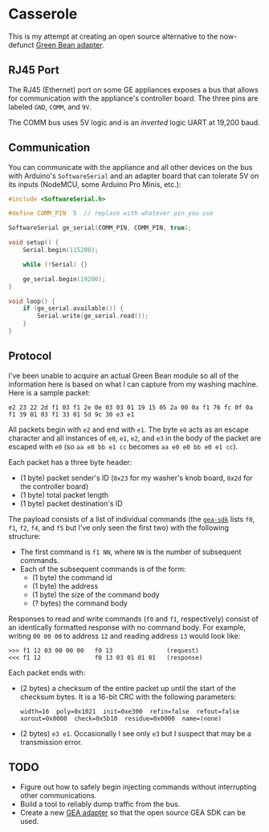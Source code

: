 # Casserole
This is my attempt at creating an open source alternative to the now-defunct [Green Bean adapter](https://github.com/GEMakers/green-bean).

## RJ45 Port
The RJ45 (Ethernet) port on some GE appliances exposes a bus that allows for communication with the appliance's controller board. The three pins are labeled `GND`, `COMM`, and `9V`.

The COMM bus uses 5V logic and is an *inverted* logic UART at 19,200 baud.

## Communication
You can communicate with the appliance and all other devices on the bus with Arduino's `SoftwareSerial` and an adapter board that can tolerate 5V on its inputs (NodeMCU, some Arduino Pro Minis, etc.):

```C++
#include <SoftwareSerial.h>

#define COMM_PIN  5  // replace with whatever pin you use

SoftwareSerial ge_serial(COMM_PIN, COMM_PIN, true);

void setup() {
	Serial.begin(115200);

	while (!Serial) {}

	ge_serial.begin(19200);
}

void loop() {
	if (ge_serial.available()) {
		Serial.write(ge_serial.read());
	}
}
```

## Protocol
I've been unable to acquire an actual Green Bean module so all of the information here is based on what I can capture from my washing machine. Here is a sample packet:

    e2 23 22 2d f1 03 f1 2e 0e 03 03 01 19 15 05 2a 00 0a f1 76 fc 0f 0a f1 39 01 03 f1 33 01 5d 9c 30 e3 e1

All packets begin with `e2` and end with `e1`. The byte `e0` acts as an escape character and all instances of `e0`, `e1`, `e2`, and `e3` in the body of the packet are escaped with `e0` (so `aa e0 bb e1 cc` becomes `aa e0 e0 bb e0 e1 cc`).

Each packet has a three byte header:

 - (1 byte) packet sender's ID (`0x23` for my washer's knob board, `0x2d` for the controller board)
 - (1 byte) total packet length
 - (1 byte) packet destination's ID

The payload consists of a list of individual commands (the [`gea-sdk`](https://github.com/GEMakers/gea-sdk/blob/master/src/erd.js) lists `f0`, `f1`, `f2`, `f4`, and `f5` but I've only seen the first two) with the following structure:

 - The first command is `f1 NN`, where `NN` is the number of subsequent commands.
 - Each of the subsequent commands is of the form:
    - (1 byte) the command id
    - (1 byte) the address
    - (1 byte) the size of the command body
    - (? bytes) the command body

Responses to read and write commands (`f0` and `f1`, respectively) consist of an identically formatted response with no command body. For example, writing `00 00 00` to address `12` and reading address `13` would look like:

    >>> f1 12 03 00 00 00   f0 13               (request)
    <<< f1 12               f0 13 03 01 01 01   (response)

Each packet ends with:

 - (2 bytes) a checksum of the entire packet up until the start of the checksum bytes. It is a 16-bit CRC with the following parameters:

       width=16  poly=0x1021  init=0xe300  refin=false  refout=false  xorout=0x0000  check=0x5b10  residue=0x0000  name=(none)

 - (2 bytes) `e3 e1`. Occasionally I see only `e3` but I suspect that may be a transmission error.


## TODO
 - Figure out how to safely begin injecting commands without interrupting other communications.
 - Build a tool to reliably dump traffic from the bus.
 - Create a new [GEA adapter](https://github.com/GEMakers/gea-adapter-usb) so that the open source GEA SDK can be used.
